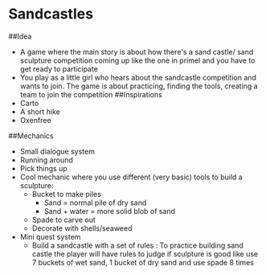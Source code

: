 # Sandcastles

##Idea
- A game where the main story is about how there's a sand castle/ sand sculpture competition coming up like the one in primel and you have to get ready to participate
- You play as a little girl who hears about the sandcastle competition and wants to join. The game is about practicing, finding the tools, creating a team to join the competition
##Inspirations
- Carto
- A short hike
- Oxenfree

##Mechanics
- Small dialogue system
- Running around
- Pick things up
- Cool mechanic where you use different (very basic) tools to build a sculpture:
	- Bucket to make piles
		- Sand = normal pile of dry sand
		- Sand + water = more solid blob of sand
	- Spade to carve out
	- Decorate with shells/seaweed
- Mini quest system
	- Build a sandcastle with a set of rules : To practice building sand castle the player will have rules to judge if sculpture is good like use 7 buckets of wet sand, 1 bucket of dry sand and use spade 8 times 
